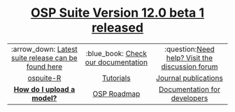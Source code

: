<h1 align="center"><a href="https://github.com/Open-Systems-Pharmacology/Suite/releases/tag/v12.0_beta1">OSP Suite Version 12.0 beta 1 released</a></h1>
<table align="center" style="margin: 0px auto;">
  <tr align="center">
    <td style="vertical-align:middle">:arrow_down: <a href="http://setup.open-systems-pharmacology.org"> Latest suite release can be found here</a></td>
    <td style="vertical-align:middle">:blue_book: <a href="https://docs.open-systems-pharmacology.org">Check our documentation</a></td>
    <td>:question:<a href="http://forum.open-systems-pharmacology.org">Need help? Visit the discussion forum</a></td>
  </tr>
  <tr align="center">
    <td style="vertical-align:middle"><a href="https://www.open-systems-pharmacology.org/OSPSuite-R">ospuite-R</a></td>
    <td><a href="http://tutorials.open-systems-pharmacology.org">Tutorials</a></td>
    <td><a href="https://github.com/Open-Systems-Pharmacology/OSP-based-publications-and-content/issues?q=is%3Aopen+is%3Aissue+label%3AJournal">Journal publications</a></td>
  </tr>
  <tr align="center">
    <td><a href="https://github.com/Open-Systems-Pharmacology/Suite/blob/develop/CREATING_MODEL_REPOSITORY.md"><b>How do I upload a model?</b></a></td>
    <td><a href="https://github.com/Open-Systems-Pharmacology/Roadmap">OSP Roadmap</a></td>
    <td><a href="https://dev.open-systems-pharmacology.org/">Documentation for developers</a></td>
  </tr>
</table>
